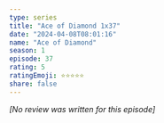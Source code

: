 ```yaml
---
type: series
title: "Ace of Diamond 1x37"
date: "2024-04-08T08:01:16"
name: "Ace of Diamond"
season: 1
episode: 37
rating: 5
ratingEmoji: ⭐️⭐️⭐️⭐️⭐️
share: false
---
```


*[No review was written for this episode]*
